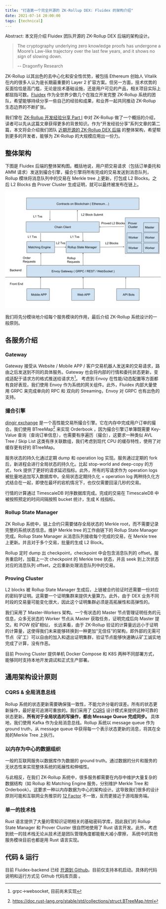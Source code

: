 ```yaml
---
title: "打造第一个完全开源的 ZK-Rollup DEX: Fluidex 的架构介绍"
date: 2021-07-14 20:00:00
tags: [technical]
---
```


Abstract: 本文将介绍 Fluidex 团队开源的 ZK-Rollup DEX 后端的架构设计。


> The cryptography underlying zero knowledge proofs has undergone a Moore’s Law-like trajectory over the last few years, and it shows no sign of slowing down.
> 
> -- Dragonfly Research

ZK-Rollup 以其出色的去中心化和安全性优势，被包括 Ethereum 创始人 Vitalik 在内的很多人认为是长期最重要的 Layer 2 扩容方案。但另一方面，技术优势的反面恰恰是高门槛，无论是技术基础设施，还是用户可见的产品，相关项目实际上都屈指可数。[Fluidex](https://github.com/Fluidex) 作为全世界少数几个在独立开发完整 ZK-Rollup 系统的团队，希望能够持续分享一些自己的经验和成果，和业界一起共同推动 ZK-Rollup 生态边界的不断扩张。


我们曾在  [ZK-Rollup 开发经验分享 Part I](https://www.fluidex.io/zh/blog/zkrollup-intro1/) 中对 ZK-Rollup 做了一个概括的介绍，读者可以先从这篇文章获得更多的背景知识。作为“开发经验分享”系列文章的第二篇，本文将会介绍我们团队 [近期开源的 ZK-Rollup DEX 后端](https://github.com/Fluidex/fluidex-backend) 的整体架构，希望帮到更多的开发者，能够为 ZK-Rollup 的大规模应用出一份力。

## 整体架构

下图是 Fluidex 后端的整体架构图。概括地说，用户把交易请求（包括订单委托和 AMM 请求）发送到撮合引擎，撮合引擎将所有完成的交易发送到消息队列，Rollup 模块将消息队列中的交易在 Merkle tree 上更新，打包成 L2 Blocks。之后  L2 Blocks  由 Prover Cluster 生成证明，就可以最终被发布在链上。

<p align="center">
  <img src="Fluidex Architecture.svg" width="600" >
</p>

我们将先分模块地介绍每个服务模块的作用，最后介绍 ZK-Rollup 系统设计的一般原则。

## 各服务介绍

### Gateway

Gateway 接受从 Website / Mobile APP / 客户交易机器人发送来的交易请求，路由之后发送到不同的具体服务。Gateway 也会将内部的行情和委托状态更新，变成适配于请求方的格式推送给请求方[^serverpush]。 考虑到 Envoy 在性能/动态配置等方面都有良好表现，我们使用 Envoy 作为系统的网关组件。此外，Fluidex 内部大量使用 GRPC 来完成单向的 RPC 和 双向的 Streaming，Envoy 对 GRPC 也有出色的支持。

### 撮合引擎

[dingir exchange](https://github.com/Fluidex/dingir-exchange) 是一个高性能交易所撮合引擎。它在内存中完成用户订单的撮合。我们使用  BTreeMap[^btreemap] 来实现 Orderbook ，因为撮合引擎订单簿既需要 Key-Value 查询（查询订单信息），也需要有序遍历（撮合），这要求一种类似 AVL Tree / Skip List 这类有序关联数组，我们考虑到现代 CPU 的缓存特性，使用了对缓存更有好的 BTreeMap。

服务状态的持久化通过定期 dump 和 operation log 实现。服务通过定期的 fork 后，新进程会进行全局状态的持久化。比起 stop-world and deep-copy 的方式，fork 提供了更好的请求延迟指标。此外，所有的写请求作为 operation logs 被批量地追加写入数据库中。全局状态定期持久化 + operation log 两种持久化方式结合在一起，即使在最坏的宕机情况下，也仅仅需要回滚几秒的交易。

行情的计算通过 TimescaleDB 时序数据库完成。完成的交易在 TimescaleDB 中被按照预定的时间间隔按照 bucket 统计，生成 K 线指标。

### Rollup State Manager

ZK Rollup 系统中，链上合约只需要储存全局状态的 Merkle root，而不需要记录完整的系统状态信息。维护 Merkle tree 的工作由链下的 Rollup State Manager 完成。Rollup State Manager 从消息队列接收每个完成的交易，在 Merkle tree 上更新。并且对于多个交易，批量的生成 L2 Block。

Rollup 定时 dump 出 checkpoint，checkpoint 中会包含消息队列的 offset。服务重启时，加载上一次  checkpoint 的 Merkle tree 状态，并且 seek 到上次状态对应的消息队列 offset，之后重新处理消息队列中的交易。


### Proving Cluster

L2 blocks 被 Rollup State Manager 生成后，上链被合约验证时还需要一份对应的密码学证明。这需要一个证明集群来提供大量算力。此外，由于 DEX 业务不同时段的交易量可能变化很大，因此这个证明集群必须是高拓展性和高弹性的。

我们采用了 Master-Workers 架构。一个有状态的 Master 节点管理证明任务的元信息，众多无状态的 Worker 节点从 Master 获取任务，证明完成后向 Master 提交。和 POW 挖矿相似， 长远来看，由于 ZK-Rollup 验证的计算量远远小于证明的计算量，这使得我们未来能够转换到一种更加“无信任”的架构，即外部的无需可节点（矿工）可以自由的加入和退出证明集群，验证节点能够快速确认矿工诚实地完成了计算，没有作恶。

目前 Proving Cluster 提供单机 Docker Compose 和 K8S 两种不同部署方式，能够同时支持本地开发调试和正式生产部署。

## 通用架构设计原则


### CQRS & 全局消息总线

Rollup 系统的状态更新需要确保强一致性，不能允许分毫的误差。所有的状态更新操作，最好是可追溯可重放的。我们采用了 [CQRS](https://docs.microsoft.com/en-us/azure/architecture/patterns/cqrs) 设计模式来提供这种可靠的状态更新。**所有对于全局状态的写操作，都由 Message Queue 完成同步。** 具体地，我们使用 Kafka 作为全局消息总线。Rollup 系统以 message queue 作为 ground truth，从 message queue 中获得每一个表示状态更新的消息，将其在全局的Merkle Tree 上执行。


### 以内存为中心的数据组织

一般的互联网服务以数据库作为数据的 ground truth。通过数据的分片和服务的无状态性来实现整体系统的拓展性和伸缩性。 

与此相反，在我们 ZK-Rollup 系统中，很多服务都需要在内存中维护大量复杂的数据结构（如 Rollup 和 Matching Engine 服务，分别维护 Merkle Tree 和 Orderbook）。这要求一种以内存数据为中心的架构设计。这导致我们很多的设计原则可能和互联网业务推崇的 [12 Factor](https://12factor.net/) 不一致，反而更接近于游戏服务端。

### 单一的技术栈

Rust 语言提供了大量的零知识证明相关的基础密码学库，因此我们的 Rollup State Manager 和 Prover Cluster 很自然地使用了 Rust 语言开发。此外，考虑到统一的技术栈无论从技术还是团队管理角度都能极大减小摩擦， 系统中的其他服务模块目前也都是用 Rust 语言实现。

## 代码 & 运行

目前 Fluidex-backend 已经 [开源到 Github](https://github.com/Fluidex/fluidex-backend)。目前仅支持本机启动。具体的代码说明和运行方式见 Github 代码库页面 。

[^serverpush]: grpc->websocket, 目前尚未实现
[^btreemap]: https://doc.rust-lang.org/stable/std/collections/struct.BTreeMap.html



